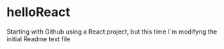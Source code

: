 # helloReact
Starting with Github using a React project, but this time I´m modifyng the initial Readme text file
